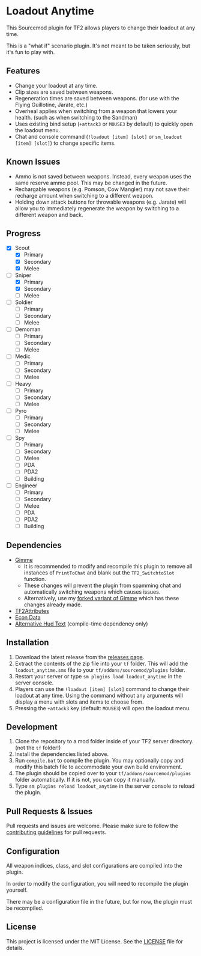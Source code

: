 # Loadout Anytime

This Sourcemod plugin for TF2 allows players to change their loadout at any time.

This is a "what if" scenario plugin. It's not meant to be taken seriously, but it's fun to play with.

## Features

- Change your loadout at any time.
- Clip sizes are saved between weapons.
- Regeneration times are saved between weapons. (for use with the Flying Guillotine, Jarate, etc.)
- Overheal applies when switching from a weapon that lowers your health. (such as when switching to the Sandman)
- Uses existing bind setup (`+attack3` or `MOUSE3` by default) to quickly open the loadout menu.
- Chat and console command (`!loadout [item] [slot]` or `sm_loadout [item] [slot]`) to change specific items.

## Known Issues

- Ammo is not saved between weapons. Instead, every weapon uses the same reserve ammo pool. This may be changed in the future.
- Rechargable weapons (e.g. Pomson, Cow Mangler) may not save their recharge amount when switching to a different weapon.
- Holding down attack buttons for throwable weapons (e.g. Jarate) will allow you to immediately regenerate the weapon by switching to a different weapon and back.

## Progress

- [x] Scout
  - [x] Primary
  - [x] Secondary
  - [x] Melee
- [ ] Sniper
  - [x] Primary
  - [x] Secondary
  - [ ] Melee
- [ ] Soldier
  - [ ] Primary
  - [ ] Secondary
  - [ ] Melee
- [ ] Demoman
  - [ ] Primary
  - [ ] Secondary
  - [ ] Melee
- [ ] Medic
  - [ ] Primary
  - [ ] Secondary
  - [ ] Melee
- [ ] Heavy
  - [ ] Primary
  - [ ] Secondary
  - [ ] Melee
- [ ] Pyro
  - [ ] Primary
  - [ ] Secondary
  - [ ] Melee
- [ ] Spy
  - [ ] Primary
  - [ ] Secondary
  - [ ] Melee
  - [ ] PDA
  - [ ] PDA2
  - [ ] Building
- [ ] Engineer
  - [ ] Primary
  - [ ] Secondary
  - [ ] Melee
  - [ ] PDA
  - [ ] PDA2
  - [ ] Building

## Dependencies

- [Gimme](https://forums.alliedmods.net/showthread.php?t=335644)
  - It is recommended to modify and recompile this plugin to remove all instances of `PrintToChat` and blank out the `TF2_SwitchtoSlot` function.
  - These changes will prevent the plugin from spamming chat and automatically switching weapons which causes issues.
  - Alternatively, use my [forked variant of Gimme](https://github.com/KiwifruitDev/gimme) which has these changes already made.
- [TF2Attributes](https://forums.alliedmods.net/showthread.php?t=210221)
- [Econ Data](https://forums.alliedmods.net/showthread.php?t=315011)
- [Alternative Hud Text](https://forums.alliedmods.net/showthread.php?t=155911) (compile-time dependency only)

## Installation

1. Download the latest release from the [releases page](https://github.com/KiwifruitDev/loadout-anytime/releases).
1. Extract the contents of the zip file into your `tf` folder. This will add the `loadout_anytime.smx` file to your `tf/addons/sourcemod/plugins` folder.
1. Restart your server or type `sm plugins load loadout_anytime` in the server console.
1. Players can use the `!loadout [item] [slot]` command to change their loadout at any time. Using the command without any arguments will display a menu with slots and items to choose from.
1. Pressing the `+attack3` key (default: `MOUSE3`) will open the loadout menu.

## Development

1. Clone the repository to a mod folder inside of your TF2 server directory. (not the `tf` folder!)
1. Install the dependencies listed above.
1. Run `compile.bat` to compile the plugin. You may optionally copy and modify this batch file to accommodate your own build environment.
1. The plugin should be copied over to your `tf/addons/sourcemod/plugins` folder automatically. If it is not, you can copy it manually.
1. Type `sm plugins reload loadout_anytime` in the server console to reload the plugin.

## Pull Requests & Issues

Pull requests and issues are welcome. Please make sure to follow the [contributing guidelines](CONTRIBUTING.md) for pull requests.

## Configuration

All weapon indices, class, and slot configurations are compiled into the plugin.

In order to modify the configuration, you will need to recompile the plugin yourself.

There may be a configuration file in the future, but for now, the plugin must be recompiled.

## License

This project is licensed under the MIT License. See the [LICENSE](LICENSE) file for details.
